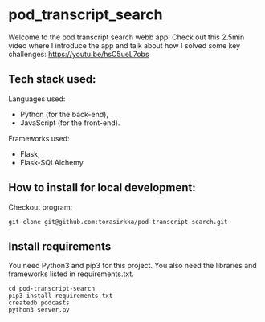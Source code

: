 # pod_transcript_search
Welcome to the pod transcript search webb app!
Check out this 2.5min video where I introduce the app and talk about how I solved some key challenges:
https://youtu.be/hsC5ueL7obs

## Tech stack used:
Languages used:
- Python (for the back-end),
- JavaScript (for the front-end).

Frameworks used:
- Flask,
- Flask-SQLAlchemy

## How to install for local development:
Checkout program:
```
git clone git@github.com:torasirkka/pod-transcript-search.git
```
## Install requirements
You need Python3 and pip3 for this project. You also need the libraries and frameworks listed in requirements.txt. 
```
cd pod-transcript-search
pip3 install requirements.txt
createdb podcasts
python3 server.py
```
